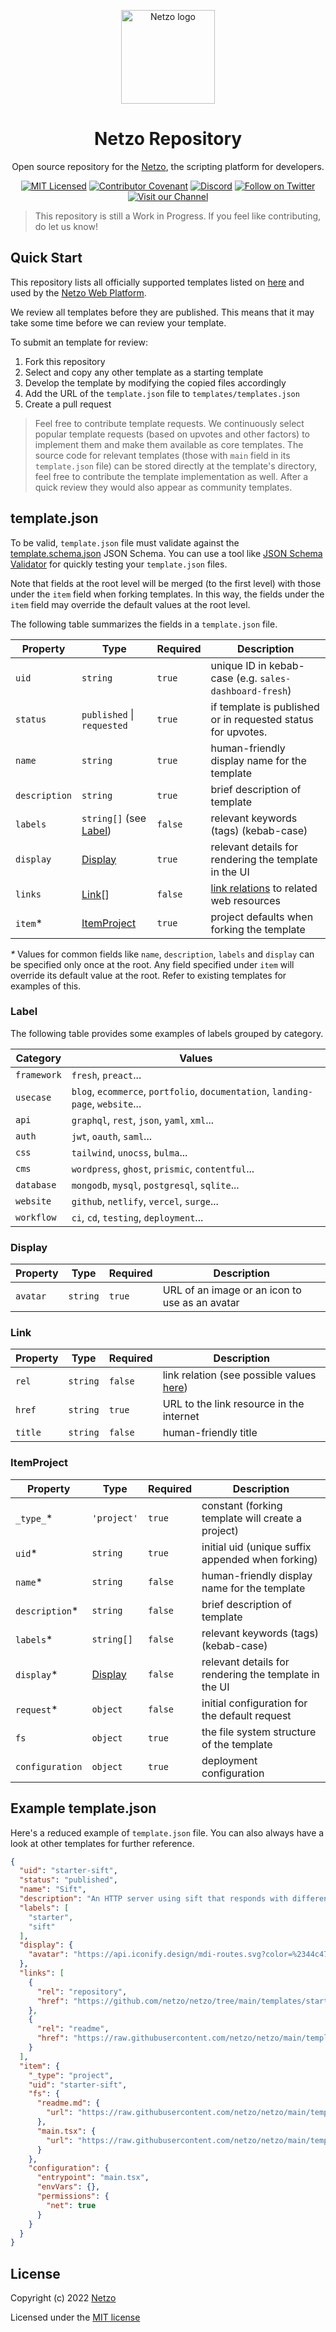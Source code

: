 <p align="center">
  <a href="https://netzo.io" rel="noopener" target="_blank">
    <img width="150" src="https://netzo.io/images/netzo-symbol-light.svg" alt="Netzo logo" />
  </a>
</p>

<h1 align="center">Netzo Repository</h1>

<p align="center">
  Open source repository for the <a href="https://app.netzo.io" target="_blank">Netzo</a>, the scripting platform for developers.
</p>

<div align="center">

[![MIT Licensed](https://img.shields.io/github/license/netzo/netzo)](https://github.com/netzo/netzo/tree/main/license)
[![Contributor Covenant](https://img.shields.io/badge/Contributor%20Covenant-2.1-4baaaa.svg)](code_of_conduct.md)
[![Discord](https://discord.com/api/guilds/1069584352415068251/widget.png)](https://discord.gg/tbDUpRQCTk)
[![Follow on Twitter](https://img.shields.io/twitter/follow/netzoio.svg?label=follow+netzoio)](https://twitter.com/netzoio)
[![Visit our Channel](https://img.shields.io/youtube/channel/views/UCHFSTwM7-ZjeJRI0RwtlFmg)](https://www.youtube.com/channel/UCHFSTwM7-ZjeJRI0RwtlFmg)

</div>

> This repository is still a Work in Progress. If you feel like contributing, do
> let us know!

## Quick Start

This repository lists all officially supported templates listed on
[here](https://app.netzo.io/templates) and used by the
[Netzo Web Platform](https://app.netzo.io).

We review all templates before they are published. This means that it may take
some time before we can review your template.

To submit an template for review:

1. Fork this repository
2. Select and copy any other template as a starting template
3. Develop the template by modifying the copied files accordingly
4. Add the URL of the `template.json` file to `templates/templates.json`
5. Create a pull request

> Feel free to contribute template requests. We continuously select popular
> template requests (based on upvotes and other factors) to implement them and
> make them available as core templates. The source code for relevant templates
> (those with `main` field in its `template.json` file) can be stored directly
> at the template's directory, feel free to contribute the template
> implementation as well. After a quick review they would also appear as
> community templates.

## template.json

To be valid, `template.json` file must validate against the
[template.schema.json](./template.schema.json) JSON Schema. You can use a tool
like [JSON Schema Validator](https://www.jsonschemavalidator.net/) for quickly
testing your `template.json` files.

Note that fields at the root level will be merged (to the first level) with
those under the `item` field when forking templates. In this way, the fields
under the `item` field may override the default values at the root level.

The following table summarizes the fields in a `template.json` file.

| Property      | Type                             | Required | Description                                                                                   |
| ------------- | -------------------------------- | -------- | --------------------------------------------------------------------------------------------- |
| `uid`         | `string`                         | `true`   | unique ID in kebab-case (e.g. `sales-dashboard-fresh`)                                        |
| `status`      | `published` \| `requested`       | `true`   | if template is published or in requested status for upvotes.                                  |
| `name`        | `string`                         | `true`   | human-friendly display name for the template                                                  |
| `description` | `string`                         | `true`   | brief description of template                                                                 |
| `labels`      | `string[]` (see [Label](#label)) | `false`  | relevant keywords (tags) (kebab-case)                                                         |
| `display`     | [Display](#display)              | `true`   | relevant details for rendering the template in the UI                                         |
| `links`       | [Link](#link)[]                  | `false`  | [link relations](https://www.w3.org/TR/image-resource/#sizes-member) to related web resources |
| `item`*       | [ItemProject](#itemproject)      | `true`   | project defaults when forking the template                                                    |

_\*_ Values for common fields like `name`, `description`, `labels` and `display`
can be specified only once at the root. Any field specified under `item` will
override its default value at the root. Refer to existing templates for examples
of this.

### Label

The following table provides some examples of labels grouped by category.

| Category    | Values                                                                          |
| ----------- | ------------------------------------------------------------------------------- |
| `framework` | `fresh`, `preact`...                                                            |
| `usecase`   | `blog`, `ecommerce`, `portfolio`, `documentation`, `landing-page`, `website`... |
| `api`       | `graphql`, `rest`, `json`, `yaml`, `xml`...                                     |
| `auth`      | `jwt`, `oauth`, `saml`...                                                       |
| `css`       | `tailwind`, `unocss`, `bulma`...                                                |
| `cms`       | `wordpress`, `ghost`, `prismic`, `contentful`...                                |
| `database`  | `mongodb`, `mysql`, `postgresql`, `sqlite`...                                   |
| `website`   | `github`, `netlify`, `vercel`, `surge`...                                       |
| `workflow`  | `ci`, `cd`, `testing`, `deployment`...                                          |

### Display

| Property | Type     | Required | Description                                    |
| -------- | -------- | -------- | ---------------------------------------------- |
| `avatar` | `string` | `true`   | URL of an image or an icon to use as an avatar |

### Link

| Property | Type     | Required | Description                                                                                 |
| -------- | -------- | -------- | ------------------------------------------------------------------------------------------- |
| `rel`    | `string` | `false`  | link relation (see possible values [here](https://www.iana.org/assignments/link-relations)) |
| `href`   | `string` | `true`   | URL to the link resource in the internet                                                    |
| `title`  | `string` | `false`  | human-friendly title                                                                        |

### ItemProject

| Property        | Type                | Required | Description                                           |
| --------------- | ------------------- | -------- | ----------------------------------------------------- |
| `_type_`*       | `'project'`         | `true`   | constant (forking template will create a project)     |
| `uid`*          | `string`            | `true`   | initial uid (unique suffix appended when forking)     |
| `name`*         | `string`            | `false`  | human-friendly display name for the template          |
| `description`*  | `string`            | `false`  | brief description of template                         |
| `labels`*       | `string[]`          | `false`  | relevant keywords (tags) (kebab-case)                 |
| `display`*      | [Display](#display) | `false`  | relevant details for rendering the template in the UI |
| `request`*      | `object`            | `false`  | initial configuration for the default request         |
| `fs`            | `object`            | `true`   | the file system structure of the template             |
| `configuration` | `object`            | `true`   | deployment configuration                              |

## Example template.json

Here's a reduced example of `template.json` file. You can also always have a
look at other templates for further reference.

```json
{
  "uid": "starter-sift",
  "status": "published",
  "name": "Sift",
  "description": "An HTTP server using sift that responds with different payload types based on route. Netzo includes a routing and utility library for Deno Deploy. Its route handler signature is simple and easy to understand. Handlers accept a Request and return a Response.",
  "labels": [
    "starter",
    "sift"
  ],
  "display": {
    "avatar": "https://api.iconify.design/mdi-routes.svg?color=%2344c47d"
  },
  "links": [
    {
      "rel": "repository",
      "href": "https://github.com/netzo/netzo/tree/main/templates/starter-sift"
    },
    {
      "rel": "readme",
      "href": "https://raw.githubusercontent.com/netzo/netzo/main/templates/starter-sift/src/readme.md"
    }
  ],
  "item": {
    "_type": "project",
    "uid": "starter-sift",
    "fs": {
      "readme.md": {
        "url": "https://raw.githubusercontent.com/netzo/netzo/main/templates/starter-sift/src/readme.md"
      },
      "main.tsx": {
        "url": "https://raw.githubusercontent.com/netzo/netzo/main/templates/starter-sift/src/main.tsx"
      }
    },
    "configuration": {
      "entrypoint": "main.tsx",
      "envVars": {},
      "permissions": {
        "net": true
      }
    }
  }
}
```

## License

Copyright (c) 2022 [Netzo](https://netzo.io)

Licensed under the [MIT license](LICENSE)
